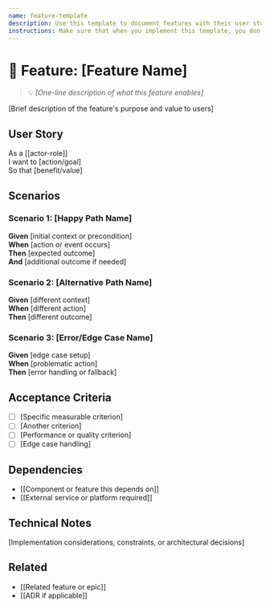 ```yaml
---
name: feature-template
description: Use this template to document features with their user stories, scenarios, and acceptance criteria.
instructions: Make sure that when you implement this template, you don't include these instructions or any other front matter from this template in your work. Output should always and only be the markdown part outside of the front matter. Never include any tags like <example>, <commentary>, or similar tags - these serve only to increase clarity about implementation. Always use single [ ] brackets to indicate instructions the implementer should follow. When referencing other documents from this project, use wikilinks format [[filename-wl-example]] to reference them. Do not include the file extension or path.
---
```

# 🎯 Feature: [Feature Name]
> 💡 *[One-line description of what this feature enables]*

[Brief description of the feature's purpose and value to users]

## User Story
As a [[actor-role]]  
I want to [action/goal]  
So that [benefit/value]

## Scenarios

### Scenario 1: [Happy Path Name]
**Given** [initial context or precondition]  
**When** [action or event occurs]  
**Then** [expected outcome]  
**And** [additional outcome if needed]

### Scenario 2: [Alternative Path Name]
**Given** [different context]  
**When** [different action]  
**Then** [different outcome]

### Scenario 3: [Error/Edge Case Name]
**Given** [edge case setup]  
**When** [problematic action]  
**Then** [error handling or fallback]

## Acceptance Criteria
- [ ] [Specific measurable criterion]
- [ ] [Another criterion]
- [ ] [Performance or quality criterion]
- [ ] [Edge case handling]

## Dependencies
- [[Component or feature this depends on]]
- [[External service or platform required]]

## Technical Notes
[Implementation considerations, constraints, or architectural decisions]

## Related
- [[Related feature or epic]]
- [[ADR if applicable]]
